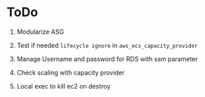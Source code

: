 # ToDo

1. Modularize ASG

2. Test if needed `lifecycle ignore` in `aws_ecs_capacity_provider`

3. Manage Username and password for RDS with ssm parameter

4. Check scaling with capacity provider

5. Local exec to kill ec2 on destroy

